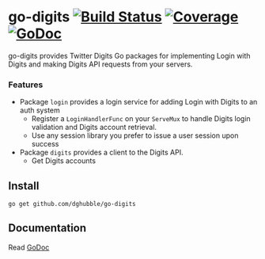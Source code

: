 
# go-digits [![Build Status](https://travis-ci.org/dghubble/go-digits.png)](https://travis-ci.org/dghubble/go-digits) [![Coverage](http://gocover.io/_badge/github.com/dghubble/go-digits/login)](http://gocover.io/github.com/dghubble/go-digits/login) [![GoDoc](http://godoc.org/github.com/dghubble/go-digits?status.png)](http://godoc.org/github.com/dghubble/go-digits)

go-digits provides Twitter Digits Go packages for implementing Login with Digits and making Digits API requests from your servers.

### Features

* Package `login` provides a login service for adding Login with Digits to an auth system
    * Register a `LoginHandlerFunc` on your `ServeMux` to handle Digits login validation and Digits account retrieval.
    * Use any session library you prefer to issue a user session upon success
* Package `digits` provides a client to the Digits API.
    * Get Digits accounts

## Install

    go get github.com/dghubble/go-digits

## Documentation

Read [GoDoc](https://godoc.org/github.com/dghubble/go-digits)
